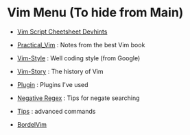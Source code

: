 # Vim Menu (To hide from Main)

* [Vim Script Cheetsheet Devhints](Cheat/Vim-Script-Devhints.md)

* [Practical_Vim](Vim-Practical) : Notes from the best Vim book
* [Vim-Style](Vim-Style) : Well coding style (from Google)
* [Vim-Story](Vim-Story) : The history of Vim
* [Plugin](Plugin) : Plugins I've used
* [Negative Regex](V-negative-regex) : Tips for negate searching
* [Tips](Tips) : advanced commands

* [BordelVim](BordelVim)
